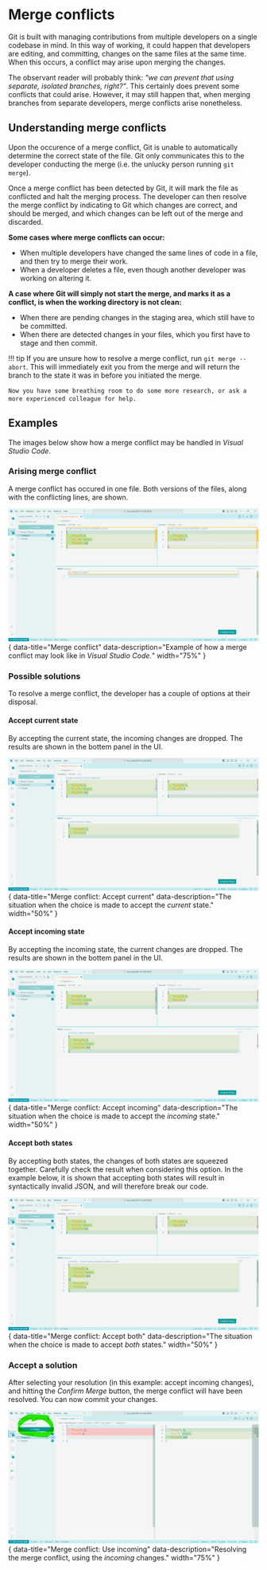 # Merge conflicts

Git is built with managing contributions from multiple developers on a single codebase in mind. In this way of working, it could happen that developers are editing, and committing, changes on the same files at the same time. When this occurs, a conflict may arise upon merging the changes.

The observant reader will probably think: *"we can prevent that using separate, isolated branches, right?"*. This certainly does prevent some conflicts that could arise. However, it may still happen that, when merging branches from separate developers, merge conflicts arise nonetheless.

## Understanding merge conflicts

Upon the occurence of a merge conflict, Git is unable to automatically determine the correct state of the file. Git only communicates this to the developer conducting the merge (i.e. the unlucky person running `git merge`). 

Once a merge conflict has been detected by Git, it will mark the file as conflicted and halt the merging process. The developer can then resolve the merge conflict by indicating to Git which changes are correct, and should be merged, and which changes can be left out of the merge and discarded.

**Some cases where merge conflicts can occur:**

* When multiple developers have changed the same lines of code in a file, and then try to merge their work.
* When a developer deletes a file, even though another developer was working on altering it.

**A case where Git will simply not start the merge, and marks it as a conflict, is when the working directory is not clean:**

* When there are pending changes in the staging area, which still have to be committed.
* When there are detected changes in your files, which you first have to stage and then commit.

!!! tip
    If you are unsure how to resolve a merge conflict, run `git merge --abort`. This will immediately exit you from the merge and will return the branch to the state it was in before you initiated the merge.
    
    Now you have some breathing room to do some more research, or ask a more experienced colleague for help.

## Examples

The images below show how a merge conflict may be handled in *Visual Studio Code*.

### Arising merge conflict

A merge conflict has occured in one file. Both versions of the files, along with the conflicting lines, are shown.

![Merge conflict](../assets/images/merge_conflict.png){ data-title="Merge conflict" data-description="Example of how a merge conflict may look like in <i>Visual Studio Code.</i>" width="75%" }

### Possible solutions

To resolve a merge conflict, the developer has a couple of options at their disposal.

#### Accept current state

By accepting the current state, the incoming changes are dropped. The results are shown in the bottem panel in the UI.

![Merge conflict: Accept current](../assets/images/merge_conflict_option_current.png){ data-title="Merge conflict: Accept current" data-description="The situation when the choice is made to accept the <i>current</i> state." width="50%" }

#### Accept incoming state

By accepting the incoming state, the current changes are dropped. The results are shown in the bottem panel in the UI.

![Merge conflict: Accept incoming](../assets/images/merge_conflict_option_incoming.png){ data-title="Merge conflict: Accept incoming" data-description="The situation when the choice is made to accept the <i>incoming</i> state." width="50%" }

#### Accept both states

By accepting both states, the changes of both states are squeezed together. Carefully check the result when considering this option. In the example below, it is shown that accepting both states will result in syntactically invalid JSON, and will therefore break our code.

![Merge conflict: Accept both](../assets/images/merge_conflict_option_both.png){ data-title="Merge conflict: Accept both" data-description="The situation when the choice is made to accept <i>both</i> states." width="50%" }

### Accept a solution

After selecting your resolution (in this example: accept incoming changes), and hitting the *Confirm Merge* button, the merge conflict will have been resolved. You can now commit your changes.

![Merge conflict: Use incoming](../assets/images/merge_conflict_accept_incoming.png){ data-title="Merge conflict: Use incoming" data-description="Resolving the merge conflict, using the <i>incoming</i> changes." width="75%" }